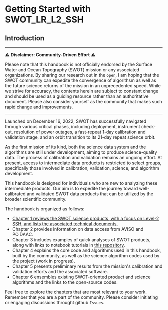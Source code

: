 # Getting Started with SWOT_LR_L2_SSH

## Introduction

---

⚠️ **Disclaimer: Community-Driven Effort** ⚠️

Please note that this handbook is not officially endorsed by the Surface Water and Ocean Topography (SWOT) mission or any associated organizations. By sharing our research out in the `open`, I am hoping that the SWOT community can expedite the convergence of algorithsm as well as the future science returns of the mission in an unprecedented speed. While we strive for accuracy, the contents herein are subject to constant change and should be used as a guiding resource rather than an authoritative document. Please also consider yourself as the community that makes such rapid change and improvements.

---

Launched on December 16, 2022, SWOT has successfully navigated through various critical phases, including deployment, instrument check-out, resolution of power outages, a fast-repeat 1-day calibration and validation stage, and an orbit transition to its 21-day repeat science orbit.

As the first mission of its kind, both the science data system and the algorithms are still under development, aiming to produce science-quality data. The process of calibration and validation remains an ongoing effort. At present, access to intermediate data products is restricted to select groups, specifically those involved in calibration, validation, science, and algorithm development.

This handbook is designed for individuals who are new to analyzing these intermediate products. Our aim is to expedite the journey toward well-calibrated and validated SWOT data products that can be utilized by the broader scientific community.

The handbook is organized as follows:

- [Chapter 1 reviews the SWOT science products, with a focus on Level-2 SSH, and lists the associated technical documents.](chap1_product_review.md)
- Chapter 2 provides information on data access from AVISO and PO.DAAC.
- Chapter 3 includes examples of quick analyses of SWOT products, along with links to notebook tutorials in [this repository](https://github.com/podaac/SWOT-OpenToolkit).
- Chapter 4 explains the core code and algorithms used in this handbook, built by the community, as well as the science algorithm codes used by the project (work in progress).
- Chapter 5 presents preliminary results from the mission's calibration and validation efforts and the associated software.
- Chapter 6 ensembles existing SWOT-oriented product and science algorithms and the links to the open-source codes.

Feel free to explore the chapters that are most relevant to your work. Remember that you are a part of the community. Please consider initiating or engaging discussions throught github `Issues`.